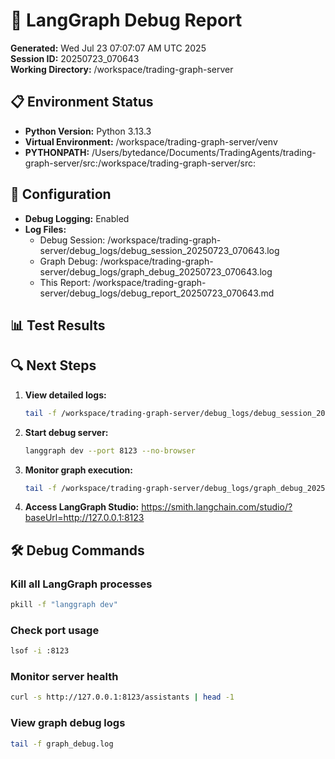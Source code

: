 # 🐛 LangGraph Debug Report

**Generated:** Wed Jul 23 07:07:07 AM UTC 2025  
**Session ID:** 20250723_070643  
**Working Directory:** /workspace/trading-graph-server

## 📋 Environment Status

- **Python Version:** Python 3.13.3
- **Virtual Environment:** /workspace/trading-graph-server/venv
- **PYTHONPATH:** /Users/bytedance/Documents/TradingAgents/trading-graph-server/src:/workspace/trading-graph-server/src:

## 🔧 Configuration

- **Debug Logging:** Enabled
- **Log Files:**
  - Debug Session: /workspace/trading-graph-server/debug_logs/debug_session_20250723_070643.log
  - Graph Debug: /workspace/trading-graph-server/debug_logs/graph_debug_20250723_070643.log
  - This Report: /workspace/trading-graph-server/debug_logs/debug_report_20250723_070643.md

## 📊 Test Results



## 🔍 Next Steps

1. **View detailed logs:**
   ```bash
   tail -f /workspace/trading-graph-server/debug_logs/debug_session_20250723_070643.log
   ```

2. **Start debug server:**
   ```bash
   langgraph dev --port 8123 --no-browser
   ```

3. **Monitor graph execution:**
   ```bash
   tail -f /workspace/trading-graph-server/debug_logs/graph_debug_20250723_070643.log
   ```

4. **Access LangGraph Studio:**
   https://smith.langchain.com/studio/?baseUrl=http://127.0.0.1:8123

## 🛠️ Debug Commands

### Kill all LangGraph processes
```bash
pkill -f "langgraph dev"
```

### Check port usage
```bash
lsof -i :8123
```

### Monitor server health
```bash
curl -s http://127.0.0.1:8123/assistants | head -1
```

### View graph debug logs
```bash
tail -f graph_debug.log
```

